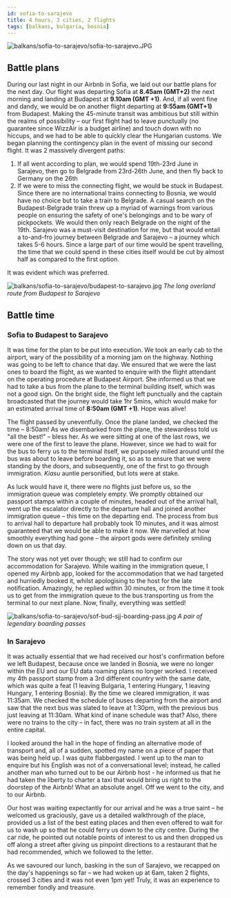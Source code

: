 ```yaml
---
id: sofia-to-sarajevo
title: 4 hours, 3 cities, 2 flights
tags: [balkans, bulgaria, bosnia]
---
```


![balkans/sofia-to-sarajevo/sofia-to-sarajevo.JPG](/img/balkans/sofia-to-sarajevo/sofia-to-sarajevo.JPG)

<!--truncate-->

## Battle plans

During our last night in our Airbnb in Sofia, we laid out our battle plans for the next day. Our flight was departing Sofia at **8.45am (GMT+2)** the next morning and landing at Budapest at **9.10am (GMT +1)**. And, if all went fine and dandy, we would be on another flight departing at **9:55am (GMT+1)** from Budapest. Making the 45-minute transit was ambitious but still within the realms of possibility – our first flight had to leave punctually (no guarantee since WizzAir is a budget airline) and touch down with no hiccups, and we had to be able to quickly clear the Hungarian customs. We began planning the contingency plan in the event of missing our second flight. It was 2 massively divergent paths:

1. If all went according to plan, we would spend 19th-23rd June in Sarajevo, then go to Belgrade from 23rd-26th June, and then fly back to Germany on the 26th
2. If we were to miss the connecting flight, we would be stuck in Budapest. Since there are no international trains connecting to Bosnia, we would have no choice but to take a train to Belgrade. A casual search on the Budapest-Belgrade train threw up a myriad of warnings from various people on ensuring the safety of one's belongings and to be wary of pickpockets. We would then only reach Belgrade on the night of the 19th. Sarajevo was a must-visit destination for me, but that would entail a to-and-fro journey between Belgrade and Sarajevo – a journey which takes 5-6 hours. Since a large part of our time would be spent travelling, the time that we could spend in these cities itself would be cut by almost half as compared to the first option.

It was evident which was preferred.

![balkans/sofia-to-sarajevo/budapest-to-sarajevo.jpg](/img/balkans/sofia-to-sarajevo/budapest-to-sarajevo.jpg)
*The long overland route from Budapest to Sarajevo*

## Battle time

### Sofia to Budapest to Sarajevo

It was time for the plan to be put into execution. We took an early cab to the airport, wary of the possibility of a morning jam on the highway. Nothing was going to be left to chance that day. We ensured that we were the last ones to board the flight, as we wanted to enquire with the flight attendant on the operating procedure at Budapest Airport. She informed us that we had to take a bus from the plane to the terminal building itself, which was not a good sign. On the bright side, the flight left punctually and the captain broadcasted that the journey would take 1hr 5mins, which would make for an estimated arrival time of **8:50am (GMT +1)**. Hope was alive!

The flight passed by uneventfully. Once the plane landed, we checked the time – 8:50am! As we disembarked from the plane, the stewardess told us "all the best!" – bless her. As we were sitting at one of the last rows, we were one of the first to leave the plane. However, since we had to wait for the bus to ferry us to the terminal itself, we purposely milled around until the bus was about to leave before boarding it, so as to ensure that we were standing by the doors, and subsequently, one of the first to go through immigration. *Kiasu* auntie personified, but lots were at stake.

As luck would have it, there were no flights just before us, so the immigration queue was completely empty. We promptly obtained our passport stamps within a couple of minutes, headed out of the arrival hall, went up the escalator directly to the departure hall and joined another immigration queue – this time on the departing end. The process from bus to arrival hall to departure hall probably took 10 minutes, and it was almost guaranteed that we would be able to make it now. We marvelled at how smoothly everything had gone – the airport gods were definitely smiling down on us that day.

The story was not yet over though; we still had to confirm our accommodation for Sarajevo. While waiting in the immigration queue, I opened my Airbnb app, looked for the accommodation that we had targeted and hurriedly booked it, whilst apologising to the host for the late notification. Amazingly, he replied within 30 minutes, or from the time it took us to get from the immigration queue to the bus transporting us from the terminal to our next plane. Now, finally, everything was settled!

![balkans/sofia-to-sarajevo/sof-bud-sjj-boarding-pass.jpg](/img/balkans/sofia-to-sarajevo/sof-bud-sjj-boarding-pass.jpg)
*A pair of legendary boarding passes*

### In Sarajevo

It was actually essential that we had received our host's confirmation before we left Budapest, because once we landed in Bosnia, we were no longer within the EU and our EU data roaming plans no longer worked. I received my 4th passport stamp from a 3rd different country with the same date, which was quite a feat (1 leaving Bulgaria, 1 entering Hungary, 1 leaving Hungary, 1 entering Bosnia). By the time we cleared immigration, it was 11:35am. We checked the schedule of buses departing from the airport and saw that the next bus was slated to leave at 1:30pm, with the previous bus just leaving at 11:30am. What kind of inane schedule was that? Also, there were no trains to the city – in fact, there was no train system at all in the entire capital.

I looked around the hall in the hope of finding an alternative mode of transport and, all of a sudden, spotted my name on a piece of paper that was being held up. I was quite flabbergasted. I went up to the man to enquire but his English was not of a conversational level; instead, he called another man who turned out to be our Airbnb host - he informed us that he had taken the liberty to charter a taxi that would bring us right to the doorstep of the Airbnb! What an absolute angel. Off we went to the city, and to our Airbnb.

Our host was waiting expectantly for our arrival and he was a true saint – he welcomed us graciously, gave us a detailed walkthrough of the place, provided us a list of the best eating places and then even offered to wait for us to wash up so that he could ferry us down to the city centre. During the car ride, he pointed out notable points of interest to us and then dropped us off along a street after giving us pinpoint directions to a restaurant that he had recommended, which we followed to the letter.

As we savoured our lunch, basking in the sun of Sarajevo, we recapped on the day's happenings so far – we had woken up at 6am, taken 2 flights, crossed 3 cities and it was not even 1pm yet! Truly, it was an experience to remember fondly and treasure.
